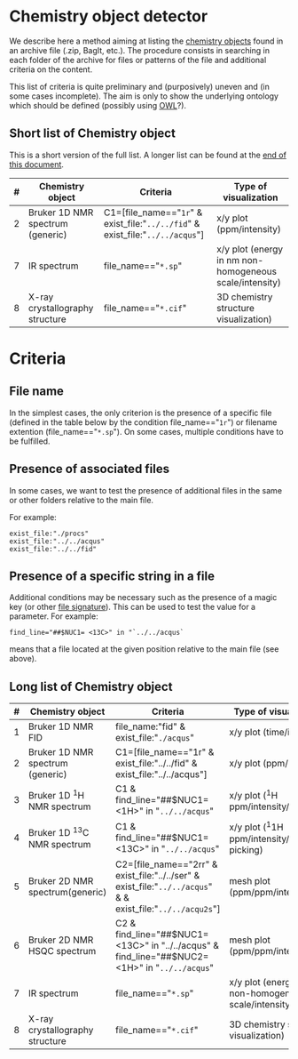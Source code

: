 # Chemistry object detector 

We describe here a method aiming at listing the [chemistry objects](chemistry_object.md) found in an archive file (.zip, BagIt, etc.).
The procedure consists in searching in each folder of the archive for files or patterns of the file and additional criteria on the content. 

This list of criteria is quite preliminary and (purposively) uneven and (in some cases incomplete). The aim is only to show the underlying ontology which should be defined (possibly using [OWL](https://www.w3.org/TR/owl2-primer/)?).
## Short list of Chemistry object

This is a short version of the full list. A longer list can be found at the [end of this document](#long-list-of-chemistry-object).

#|Chemistry object | Criteria | Type of visualization
-|------|---|---
2|Bruker 1D NMR spectrum (generic)|C1=[file_name=="`1r`" & exist_file:"`../../fid`" & exist_file:"`../../acqus`"]|x/y plot (ppm/intensity)
7|IR spectrum|file_name=="`*.sp`"|x/y plot (energy in nm non-homogeneous scale/intensity)
8|X-ray crystallography structure|file_name=="`*.cif`"|3D chemistry structure visualization)

# Criteria
## File name
In the simplest cases, the only criterion is the presence of a specific file (defined in the table below by the condition file_name=="`1r`") or filename extention (file_name=="`*.sp`"). On some cases, multiple conditions have to be fulfilled.
## Presence of associated files
In some cases, we want to test the presence of additional files in the same or other folders relative to the main file.

For example: 
```
exist_file:"./procs" 
exist_file:"../../acqus" 
exist_file:"../../fid" 
```
## Presence of a specific string in a file
Additional conditions may be necessary such as the presence of a magic key (or other [file signature](https://en.wikipedia.org/wiki/List_of_file_signatures)). This can be used to test the value for a parameter. For example: 
```
find_line="##$NUC1= <13C>" in "`../../acqus`
```
means that a file located at the given position relative to the main file (see above).



## Long list of Chemistry object

#|Chemistry object | Criteria | Type of visualization
-|------|---|---
1|Bruker 1D NMR FID|file_name:"fid" & exist_file:"`./acqus`"|x/y plot (time/intensity)
2|Bruker 1D NMR spectrum (generic)|C1=[file_name=="1r" & exist_file:"../../fid" & exist_file:"../../acqus"]|x/y plot (ppm/intensity)
3|Bruker 1D <sup>1</sup>H NMR spectrum|C1 & find_line="##$NUC1= <1H>" in "`../../acqus`"|x/y plot (<sup>1</sup>H ppm/intensity/integrals)
4|Bruker 1D <sup>13</sup>C NMR spectrum|C1 & find_line="##$NUC1= <13C>" in "`../../acqus`"|x/y plot (<sup>1</sup>1H ppm/intensity/peak picking)
5|Bruker 2D NMR spectrum(generic)|C2=[file_name=="2rr" & exist_file:"../../ser" & exist_file:"`../../acqus`" & & exist_file:"`../../acqu2s`"]|mesh plot (ppm/ppm/intensity)
6|Bruker 2D NMR HSQC spectrum|C2 & find_line="##$NUC1= <13C>" in "../../acqus" & find_line="##$NUC2= <1H>" in "`../../acqus`"|mesh plot (ppm/ppm/intensity)
7|IR spectrum|file_name=="`*.sp`"|x/y plot (energy in nm non-homogeneous scale/intensity)
8|X-ray crystallography structure|file_name=="`*.cif`"|3D chemistry structure visualization)
